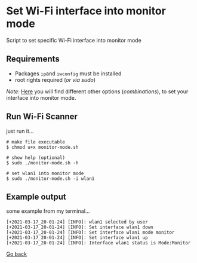 # Set Wi-Fi interface into monitor mode

Script to set specific Wi-Fi interface into monitor mode

## Requirements

- Packages `ip`and `iwconfig` must be installed
- root rights required (_or via sudo_)

_Note:_ [Here](https://softwaretester.info/wifi-monitor-mode-basics/) you will find different other options (_combinations_), to set your interface into monitor mode.

## Run Wi-Fi Scanner

just run it...

```shell
# make file executable
$ chmod u+x monitor-mode.sh
 
# show help (optional)
$ sudo ./monitor-mode.sh -h

# set wlan1 into monitor mode
$ sudo ./monitor-mode.sh -i wlan1
```

## Example output

some example from my terminal...

```shell
[+2021-03-17_20-01-24] [INFO]: wlan1 selected by user
[+2021-03-17_20-01-24] [INFO]: Set interface wlan1 down
[+2021-03-17_20-01-24] [INFO]: Set interface wlan1 mode monitor
[+2021-03-17_20-01-24] [INFO]: Set interface wlan1 up
[+2021-03-17_20-01-24] [INFO]: Interface wlan1 status is Mode:Monitor
```

[Go back](../README.md)